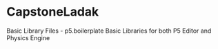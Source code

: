 # CapstoneLadak

Basic Library Files - p5.boilerplate
Basic Libraries for both P5 Editor and Physics Engine
